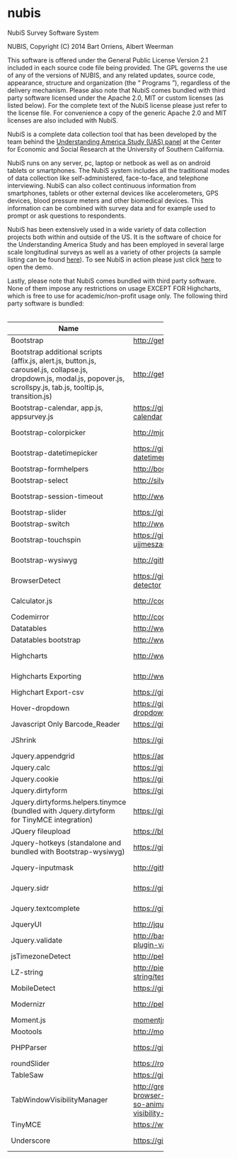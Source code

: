 # nubis
NubiS Survey Software System

NUBIS, Copyright (C) 2014 Bart Orriens, Albert Weerman

This software is offered under the General Public License Version 2.1 included in each source code file being provided. 
The GPL governs the use of any of the versions of NUBIS, and any related updates, source code, appearance, structure and organization (the “ Programs ”), regardless of the delivery mechanism.
Please also note that NubiS comes bundled with third party software licensed under the Apache 2.0, MIT or custom licenses (as listed below). For the complete
text of the NubiS license please just refer to the license file. For convenience a copy of the generic Apache 2.0 and MIT licenses are also included with NubiS.

NubiS is a complete data collection tool that has been developed by the team behind the <a target="_blank" href="https://uasdata.usc.edu/">Understanding America Study (UAS) panel</a> at the Center for Economic and Social Research at the University of Southern California. 

NubiS runs on any server, pc, laptop or netbook as well as on android tablets or smartphones. The NubiS system includes all the traditional modes of data collection like self-administered, face-to-face, and telephone interviewing. NubiS can also collect continuous information from smartphones, tablets or other external devices like accelerometers, GPS devices, blood pressure meters and other biomedical devices. This information can be combined with survey data and for example used to prompt or ask questions to respondents.

NubiS has been extensively used in a wide variety of data collection projects both within and outside of the US. It is the software of choice for the Understanding America Study and has been employed in several large scale longitudinal surveys as well as a variety of other projects (a sample listing can be found <a target="_blank" href="https://cesr.usc.edu/nubis/content/previous-work">here</a>). To see NubiS in action please just click <a target="_blank" href="http://cesrusc.org/demo/survey.html">here</a> to open the demo.

Lastly, please note that NubiS comes bundled with third party software. None of them impose any restrictions on usage EXCEPT FOR Highcharts, which is free to use for academic/non-profit usage only. The following third party software is bundled:
<br/><br/>
<table style="width: 70%; max-width: 70%" class="table table-bordered table-striped">
<thead><tr><th><b>Name</b></th><th><b>Location</b></th><th><b>License</b></th><th><b>Version</b></th></tr></thead>
<tbody>
<tr>
<td>Bootstrap</td>
<td><a target="_blank" href="http://getbootstrap.com/">http://getbootstrap.com/</a></td>
<td>Apache License, Version 2.0</td>
<td>3.0.0</td>
</tr>

<tr>
<td>Bootstrap additional scripts (affix.js, alert.js, button.js, carousel.js, collapse.js, dropdown.js, modal.js, popover.js, scrollspy.js, tab.js, tooltip.js, transition.js)</td>
<td><a target="_blank" href="http://getbootstrap.com/">http://getbootstrap.com/</a></td>
<td>Apache License, Version 2.0</td>
<td>3.0.0</td>
</tr>

<tr>
<td>Bootstrap-calendar, app.js, appsurvey.js</td>
<td><a target="_blank" href="https://github.com/Serhioromano/bootstrap-calendar">https://github.com/Serhioromano/bootstrap-calendar</a></td>
<td>MIT license</td>
<td>0.1</td>
</tr>

<tr>
<td>Bootstrap-colorpicker</td>
<td><a target="_blank" href="http://mjolnic.github.io/bootstrap-colorpicker/">http://mjolnic.github.io/bootstrap-colorpicker/</a></td>
<td>Apache License, Version 2.0</td>
<td>Not provided</td>
</tr>

<tr>
<td>Bootstrap-datetimepicker</td>
<td><a target="_blank" href="https://github.com/Eonasdan/bootstrap-datetimepicker">https://github.com/Eonasdan/bootstrap-datetimepicker</a></td>
<td>MIT License</td>
<td>4.14.30</td>
</tr>

<tr>
<td>Bootstrap-formhelpers</td>
<td><a target="_blank" href="http://bootstrapformhelpers.com">http://bootstrapformhelpers.com</a></td>
<td>Apache License, Version 2.0</td>
<td>2.3.0</td>
</tr>

<tr>
<td>Bootstrap-select</td>
<td><a target="_blank" href="http://silviomoreto.github.io/bootstrap-select">http://silviomoreto.github.io/bootstrap-select</a></td>
<td>MIT License</td>
<td>1.6.3</td>
</tr>

<tr>
<td>Bootstrap-session-timeout</td>
<td><a target="_blank" href="http://www.orangehilldev.com">http://www.orangehilldev.com</a></td>
<td>MIT License</td>
<td>Not provided</td>
</tr>

<tr>
<td>Bootstrap-slider</td>
<td><a target="_blank" href="https://github.com/seiyria/bootstrap-slider">https://github.com/seiyria/bootstrap-slider</a></td>
<td>Apache License, Version 2.0</td>
<td>1.0.1</td>
</tr>

<tr>
<td>Bootstrap-switch</td>
<td><a target="_blank" href="http://www.bootstrap-switch.org">http://www.bootstrap-switch.org</a></td>
<td>Apache License, Version 2.0</td>
<td>3.2.2</td>
</tr>

<tr>
<td>Bootstrap-touchspin</td>
<td><a target="_blank" href="https://github.com/istvan-ujjmeszaros/bootstrap-touchspin">https://github.com/istvan-ujjmeszaros/bootstrap-touchspin</a></td>
<td>Apache License, Version 2.0</td>
<td>3.0.0</td>
</tr>

<tr>
<td>Bootstrap-wysiwyg</td>
<td><a target="_blank" href="http://github.com/mindmup/bootstrap-wysiwyg">http://github.com/mindmup/bootstrap-wysiwyg</a></td>
<td>MIT License</td>
<td>Not provided</td>
</tr>

<tr>
<td>BrowserDetect</td>
<td><a target="_blank" href="https://github.com/sinergi/php-browser-detector">https://github.com/sinergi/php-browser-detector</a></td>
<td>MIT License</td>
<td>Not provided</td>
</tr>

<tr>
<td>Calculator.js</td>
<td><a target="_blank" href="http://codepen.io/GianNipitella/pen/vNjqyE">http://codepen.io/GianNipitella/pen/vNjqyE</a></td>
<td>Not provided</td>
<td>Not provided</td>
</tr>

<tr>
<td>Codemirror</td>
<td><a target="_blank" href="http://codemirror.net/">http://codemirror.net/</a></td>
<td>Custom (no restrictions on usage)</td>
<td>3.19</td>
</tr>

<tr>
<td>Datatables</td>
<td><a target="_blank" href="http://www.datatables.net">http://www.datatables.net</a></td>
<td>MIT License <a target="_blank" href="http://www.datatables.net">http://www.datatables.net</a></td>
<td>1.10.2</td>
</tr>

<tr>
<td>Datatables bootstrap</td>
<td><a target="_blank" href="http://www.datatables.net">http://www.datatables.net</a></td>
<td>MIT License <a target="_blank" href="http://www.datatables.net">http://www.datatables.net</a></td>
<td>1.10.2</td>
</tr>

<tr>
<td>Highcharts</td>
<td><a target="_blank" href="http://www.highcharts.com">http://www.highcharts.com</a></td>
<td>Free for <b>academic/non-profit usage</b> only. See www.highcharts.com/license for details.</td>
<td>4.0.3</td>
</tr>

<tr>
<td>Highcharts Exporting</td>
<td><a target="_blank" href="http://www.highcharts.com">http://www.highcharts.com</a></td>
<td>Free for <b>academic/non-profit usage</b> only. See www.highcharts.com/license for details.</td>
<td>4.0.3</td>
</tr>

<tr>
<td>Highchart Export-csv</td>
<td><a target="_blank" href="https://github.com/highcharts/export-csv">https://github.com/highcharts/export-csv</a></td>
<td>MIT License</td>
<td>4.0.3</td>
</tr>

<tr>
<td>Hover-dropdown</td>
<td><a target="_blank" href="https://github.com/CWSpear/bootstrap-hover-dropdown">https://github.com/CWSpear/bootstrap-hover-dropdown</a></td>
<td>MIT License</td>
<td>Not provided</td>
</tr>

<tr>
<td>Javascript Only Barcode_Reader</td>
<td><a target="_blank" href="https://github.com/EddieLa/BarcodeReader">https://github.com/EddieLa/BarcodeReader</a></td>
<td>MIT License</td>
<td>1.0</td>
</tr>

<tr>
<td>JShrink</td>
<td><a target="_blank" href="https://github.com/tedious/JShrink">https://github.com/tedious/JShrink</a></td>
<td>BSD License</td>
<td>Not applicable</td>
</tr>

<tr>
<td>Jquery.appendgrid</td>
<td><a target="_blank" href="https://appendgrid.apphb.com/">https://appendgrid.apphb.com/</a></td>
<td>Dual licensed under the LGPL and MIT licenses</td>
<td>1.5.0</td>
</tr>

<tr>
<td>Jquery.calc</td>
<td><a target="_blank" href="https://github.com/zoul0813/jquery-calc">https://github.com/zoul0813/jquery-calc</a></td>
<td>Not provided</td>
<td>2.0.0</td>
</tr>

<tr>
<td>Jquery.cookie</td>
<td><a target="_blank" href="https://github.com/carhartl/jquery-cookie">https://github.com/carhartl/jquery-cookie</a></td>
<td>MIT License</td>
<td>1.4.1</td>
</tr>

<tr>
<td>Jquery.dirtyform</td>
<td><a target="_blank" href="https://github.com/snikch/jquery.dirtyforms">https://github.com/snikch/jquery.dirtyforms</a></td>
<td>MIT License</td>
<td>1.2.0</td>
</tr>

<tr>
<td>Jquery.dirtyforms.helpers.tinymce (bundled with Jquery.dirtyform for TinyMCE integration)</td>
<td><a target="_blank" href="https://github.com/snikch/jquery.dirtyforms">https://github.com/snikch/jquery.dirtyforms</a></td>
<td>Custom (no restrictions on usage)</td>
<td>1.2.0</td>
</tr>

<tr>
<td>JQuery fileupload</td>
<td><a target="_blank" href="https://blueimp.github.io/jQuery-File-Upload/">https://blueimp.github.io/jQuery-File-Upload/</a></td>
<td>MIT license</td>
<td>9.28.0</td>
</tr>

<tr>
<td>Jquery-hotkeys (standalone and bundled with Bootstrap-wysiwyg)</td>
<td><a target="_blank" href="https://github.com/jeresig/jquery.hotkeys">https://github.com/jeresig/jquery.hotkeys</a></td>
<td>Dual licensed under the MIT or GPL Version 2 licenses</td>
<td>Not provided</td>
</tr>

<tr>
<td>Jquery-inputmask</td>
<td><a target="_blank" href="http://github.com/RobinHerbots/jquery.inputmask">http://github.com/RobinHerbots/jquery.inputmask</a></td>
<td>MIT License</td>
<td>Not provided</td>
</tr>

<tr>
<td>Jquery.sidr</td>
<td><a target="_blank" href="https://github.com/artberri/sidr">https://github.com/artberri/sidr</a></td>
<td>MIT License</td>
<td>Not provided</td>
</tr>

<tr>
<td>Jquery.textcomplete</td>
<td><a target="_blank" href="https://github.com/yuku-t/jquery-textcomplete">https://github.com/yuku-t/jquery-textcomplete</a></td>
<td>MIT License</td>
<td>Not provided</td>
</tr>

<tr>
<td>JqueryUI</td>
<td><a target="_blank" href="http://jqueryui.com">http://jqueryui.com</a></td>
<td>MIT License</td>
<td>1.10.4</td>
</tr>

<tr>
<td>Jquery.validate</td>
<td><a target="_blank" href="http://bassistance.de/jquery-plugins/jquery-plugin-validation/">http://bassistance.de/jquery-plugins/jquery-plugin-validation/</a></td>
<td>MIT License</td>
<td>1.11.1</td>
</tr>

<tr>
<td>jsTimezoneDetect</td>
<td><a target="_blank" href="http://pellepim.bitbucket.org/jstz/">http://pellepim.bitbucket.org/jstz/</a></td>
<td>MIT License</td>
<td>1.0.5</td>
</tr>

<tr>
<td>LZ-string</td>
<td><a target="_blank" href="http://pieroxy.net/blog/pages/lz-string/testing.html">http://pieroxy.net/blog/pages/lz-string/testing.html</a></td>
<td>WTFPL, Version 2</td>
<td>1.4.4</td>
</tr>

<tr>
<td>MobileDetect</td>
<td><a target="_blank" href="https://github.com/serbanghita/Mobile-Detect">https://github.com/serbanghita/Mobile-Detect</a></td>
<td>MIT License (custom)</td>
<td>2.8.17</td>
</tr>

<tr>
<td>Modernizr</td>
<td><a target="_blank" href="http://pellepim.bitbucket.org/jstz/">http://pellepim.bitbucket.org/jstz/</a></td>
<td>Dual licensed under the BSD and MIT licenses (www.modernizr.com/license/)</td>
<td>2.6.2</td>
</tr>

<tr>
<td>Moment.js</td>
<td><a target="_blank" href="momentjs.com">momentjs.com</a></td>
<td>MIT License</td>
<td>2.8.1</td>
</tr>

<tr>
<td>Mootools</td>
<td><a target="_blank" href="http://mootools.net/">http://mootools.net/</a></td>
<td>MIT license</td>
<td>1.4.5</td>
</tr>

<tr>
<td>PHPParser</td>
<td><a target="_blank" href="https://github.com/nikic/PHP-Parser">https://github.com/nikic/PHP-Parser</a></td>
<td>Custom (no restrictions on usage)</td>
<td>Not provided</td>
</tr>

<tr>
<td>roundSlider</td>
<td><a target="_blank" href="https://roundsliderui.com/">https://roundsliderui.com/</a></td>
<td>MIT license</td>
<td>1.3.3</td>
</tr>

<tr>
<td>TableSaw</td>
<td><a target="_blank" href="https://github.com/filamentgroup/tablesaw">https://github.com/filamentgroup/tablesaw</a></td>
<td>MIT License</td>
<td>2.0.2</td>
</tr>

<tr>
<td>TabWindowVisibilityManager</td>
<td><a target="_blank" href="http://greensock.com/forums/topic/9059-cross-browser-to-detect-tab-or-window-is-active-so-animations-stay-in-sync-using-html5-visibility-api/">http://greensock.com/forums/topic/9059-cross-browser-to-detect-tab-or-window-is-active-so-animations-stay-in-sync-using-html5-visibility-api/</a></td>
<td>Custom (no restrictions on usage)</td>
<td>1.0</td>
</tr>

<tr>
<td>TinyMCE</td>
<td><a target="_blank" href="https://www.tinymce.com/">https://www.tinymce.com/</a></td>
<td>GNU Lesser General Public License, Version 2.1</td>
<td>4.2.1</td>
</tr>

<tr>
<td>Underscore</td>
<td><a target="_blank" href="https://github.com/jashkenas/underscore">https://github.com/jashkenas/underscore</a></td>
<td>Custom, no restrictions (https://github.com/jashkenas/underscore/blob/master/LICENSE)</td>
<td>Not provided</td>
</tr>

</tbody>
</table>